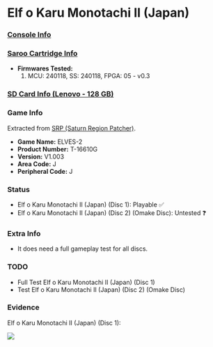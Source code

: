 # Elf o Karu Monotachi II (Japan)

### [Console Info](../../../../../Info/Consoles/VA13/README.md)

### [Saroo Cartridge Info](../../../../../Info/Cartridges/RetroGameParadiseStore/1.32F/README.md)

- <b>Firmwares Tested:</b>
  1. MCU: 240118, SS: 240118, FPGA: 05 - v0.3

### [SD Card Info (Lenovo - 128 GB)](../../../../../Info/SdCards/Lenovo/128GB/fat32/README.md)

### Game Info

Extracted from [SRP (Saturn Region Patcher)](https://segaxtreme.net/resources/saturn-region-patcher.81/download).

- <b>Game Name:</b> ELVES-2
- <b>Product Number:</b> T-16610G
- <b>Version:</b> V1.003
- <b>Area Code:</b> J
- <b>Peripheral Code:</b> J

### Status

- Elf o Karu Monotachi II (Japan) (Disc 1): Playable :white_check_mark:
- Elf o Karu Monotachi II (Japan) (Disc 2) (Omake Disc): Untested :question:

### Extra Info

- It does need a full gameplay test for all discs.

### TODO

- Full Test Elf o Karu Monotachi II (Japan) (Disc 1)
- Test Elf o Karu Monotachi II (Japan) (Disc 2) (Omake Disc)

### Evidence

Elf o Karu Monotachi II (Japan) (Disc 1):

[![](https://img.youtube.com/vi/aOOD8MkG6XM/0.jpg)](https://www.youtube.com/watch?v=aOOD8MkG6XM)
